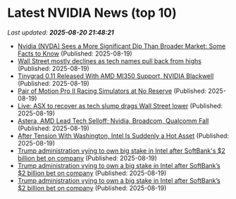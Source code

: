 # Latest NVIDIA News (top 10)
_Last updated: **2025-08-20 21:48:21**_

- [Nvidia (NVDA) Sees a More Significant Dip Than Broader Market: Some Facts to Know](https://finance.yahoo.com/news/nvidia-nvda-sees-more-significant-214502600.html) (Published: 2025-08-19)
- [Wall Street mostly declines as tech names pull back from highs](https://www.straitstimes.com/business/companies-markets/wall-street-mostly-declines-as-tech-names-pull-back-from-highs) (Published: 2025-08-19)
- [Tinygrad 0.11 Released With AMD MI350 Support, NVIDIA Blackwell](https://www.phoronix.com/news/Tinygrad-0.11-Released) (Published: 2025-08-19)
- [Pair of Motion Pro II Racing Simulators at No Reserve](https://bringatrailer.com/listing/pair-of-motion-pro-ii-racing-simulators-2/) (Published: 2025-08-19)
- [Live: ASX to recover as tech slump drags Wall Street lower](https://www.abc.net.au/news/2025-08-20/asx-markets-business-live-news/105674804) (Published: 2025-08-19)
- [Astera, AMD Lead Tech Selloff; Nvidia, Broadcom, Qualcomm Fall](https://finance.yahoo.com/news/astera-amd-lead-tech-selloff-213720123.html) (Published: 2025-08-19)
- [After Tension With Washington, Intel Is Suddenly a Hot Asset](https://observer.com/2025/08/softbank-invests-in-intel/) (Published: 2025-08-19)
- [Trump administration vying to own big stake in Intel after SoftBank's $2 billion bet on company](https://japantoday.com/category/tech/trump-administration-vying-to-own-big-stake-in-intel-after-softbank%27s-2-billion-bet-on-company) (Published: 2025-08-19)
- [Trump administration vying to own a big stake in Intel after SoftBank’s $2 billion bet on company](https://www.pbs.org/newshour/politics/trump-administration-vying-to-own-a-big-stake-in-intel-after-softbanks-2-billion-bet-on-company) (Published: 2025-08-19)
- [Trump administration vying to own a big stake in Intel after SoftBank’s $2 billion bet on company](https://www.bostonherald.com/2025/08/19/intel-softbank-trump-administration/) (Published: 2025-08-19)
